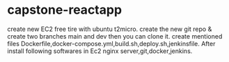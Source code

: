 # capstone-reactapp
create new EC2 free tire with ubuntu t2micro.
create the new git repo & create two branches main and dev then you can clone it.
create mentioned files Dockerfile,docker-compose.yml,build.sh,deploy.sh,jenkinsfile.
After install following softwares in Ec2   nginx server,git,docker,jenkins.
